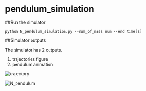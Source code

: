 # pendulum_simulation

##Run the simulator

``python N_pendulum_simulation.py --num_of_mass num --end time[s]``


##Simulator outputs

The simulator has 2 outputs.
1. trajectories figure
2. pendulum animation


![trajectory](https://user-images.githubusercontent.com/68553300/119848778-102e8700-bf47-11eb-983b-6d33afd5a6d9.png)

![N_pendulum](https://user-images.githubusercontent.com/68553300/119848130-867eb980-bf46-11eb-88a4-fdda9d9b1e0a.gif)

